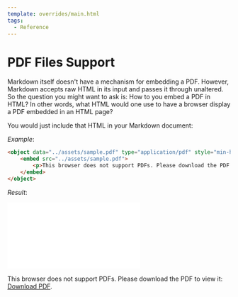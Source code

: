 ```yaml
---
template: overrides/main.html
tags:
  - Reference
---
```


# PDF Files Support

Markdown itself doesn't have a mechanism for embedding a PDF. However, Markdown accepts raw HTML in its input and passes it through unaltered. So the question you might want to ask is: How to you embed a PDF in HTML? In other words, what HTML would one use to have a browser display a PDF embedded in an HTML page?

You would just include that HTML in your Markdown document:

_Example_:

``` html linenums="1"
<object data="../assets/sample.pdf" type="application/pdf" style="min-height:100vh;width:100%">
    <embed src="../assets/sample.pdf">
        <p>This browser does not support PDFs. Please download the PDF to view it: <a href="../assets/sample.pdf">Download PDF</a>.</p>
    </embed>
</object>
```

_Result_:

<object data="../assets/sample.pdf" type="application/pdf" style="min-height:100vh;width:100%">
    <embed src="../assets/sample.pdf">
        <p>This browser does not support PDFs. Please download the PDF to view it: <a href="../assets/sample.pdf">Download PDF</a>.</p>
    </embed>
</object>
